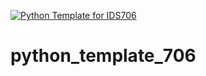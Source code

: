 [![Python Template for IDS706](https://github.com/lingyuehao/python_template_706/actions/workflows/main.yml/badge.svg)](https://github.com/lingyuehao/python_template_706/actions/workflows/main.yml)

# python_template_706

